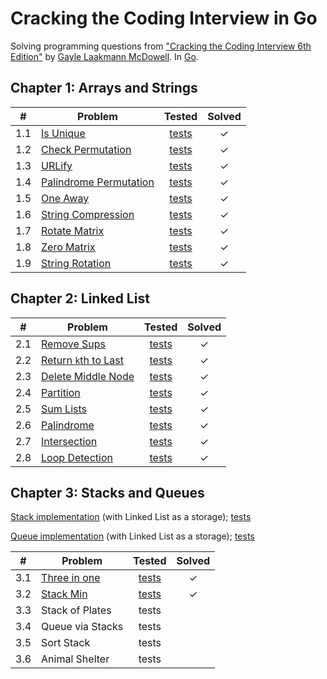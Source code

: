 # Cracking the Coding Interview in Go

Solving programming questions from ["Cracking the Coding Interview 6th Edition"](http://www.crackingthecodinginterview.com/)  by [Gayle Laakmann McDowell](http://www.gayle.com/). In [Go](https://golang.org/).

## Chapter 1: Arrays and Strings

| # | Problem                       | Tested        | Solved    |
|---|-------------------------------|:-------------:|:---------:|
|1.1| [Is Unique][1]                | [tests][2]    |     ✓     |
|1.2| [Check Permutation][3]        | [tests][4]    |     ✓     |
|1.3| [URLify][5]                   | [tests][6]    |     ✓     |
|1.4| [Palindrome Permutation][7]   | [tests][8]    |     ✓     |
|1.5| [One Away][9]                 | [tests][10]   |     ✓     |
|1.6| [String Compression][11]      | [tests][12]   |     ✓     |
|1.7| [Rotate Matrix][13]           | [tests][14]   |     ✓     |
|1.8| [Zero Matrix][15]             | [tests][16]   |     ✓     |
|1.9| [String Rotation][17]         | [tests][18]   |     ✓     |

## Chapter 2: Linked List

| # | Problem                       | Tested        | Solved    |
|---|-------------------------------|:-------------:|:---------:|
|2.1| [Remove Sups][19]             | [tests][20]   |     ✓     |
|2.2| [Return `k`th to Last][21]    | [tests][22]   |     ✓     |
|2.3| [Delete Middle Node][23]      | [tests][24]   |     ✓     |
|2.4| [Partition][25]               | [tests][26]   |     ✓     |
|2.5| [Sum Lists][27]               | [tests][28]   |     ✓     |
|2.6| [Palindrome][29]              | [tests][30]   |     ✓     |
|2.7| [Intersection][31]            | [tests][32]   |     ✓     |
|2.8| [Loop Detection][33]          | [tests][34]   |     ✓     |

## Chapter 3: Stacks and Queues

[Stack implementation][35] (with Linked List as a storage); [tests][36]

[Queue implementation][37] (with Linked List as a storage); [tests][38]


| # | Problem                       | Tested        | Solved    |
|---|-------------------------------|:-------------:|:---------:|
|3.1| [Three in one][39]            | [tests][40]   |     ✓     |
|3.2| [Stack Min][41]               | [tests][42]   |     ✓     |
|3.3| Stack of Plates               | tests         |           |
|3.4| Queue via Stacks              | tests         |           |
|3.5| Sort Stack                    | tests         |           |
|3.6| Animal Shelter                | tests         |           |

[1]:  ch01/01_is_unique.go
[2]:  ch01/01_is_uniqie_test.go
[3]:  ch01/02_check_permutation.go
[4]:  ch01/02_check_permutation_test.go
[5]:  ch01/03_urlify.go
[6]:  ch01/03_urlify_test.go
[7]:  ch01/04_palindrome_permutation.go
[8]:  ch01/04_palindrome_permutation_test.go
[9]:  ch01/05_one_away.go
[10]:  ch01/05_one_away_test.go
[11]:  ch01/06_string_compression.go
[12]:  ch01/06_string_compression_test.go
[13]:  ch01/07_rotate_matrix.go
[14]:  ch01/07_rotate_matrix_test.go
[15]:  ch01/08_zero_matrix.go
[16]:  ch01/08_zero_matrix_test.go
[17]:  ch01/09_string_rotation.go
[18]:  ch01/09_string_rotation_test.go
[19]:  ch02/01_remove_dups.go
[20]:  ch02/01_remove_dups_test.go
[21]:  ch02/02_kth_to_last.go
[22]:  ch02/02_kth_to_last_test.go
[23]:  ch02/03_delete_middle.go
[24]:  ch02/03_delete_middle_test.go
[25]:  ch02/04_partition.go
[26]:  ch02/04_partition_test.go
[27]:  ch02/05_sum_lists.go
[28]:  ch02/05_sum_lists_test.go
[29]:  ch02/06_palindrome.go
[30]:  ch02/06_palindrome_test.go
[31]:  ch02/07_intersection.go
[32]:  ch02/07_intersection_test.go
[33]:  ch02/08_loop_detection.go
[34]:  ch02/08_loop_detection_test.go
[35]:  ch03/stack.go
[36]:  ch03/stack_test.go
[37]:  ch03/queue.go
[38]:  ch03/queue_test.go
[39]:  ch03/01_three_in_one.go
[40]:  ch03/01_three_in_one_test.go
[41]:  ch03/02_stack_min.go
[42]:  ch03/02_stack_min_test.go
